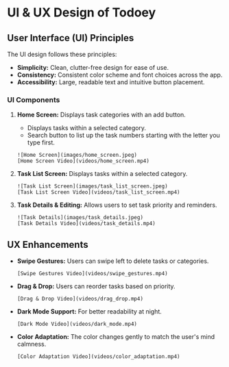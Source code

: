 # UI & UX Design of Todoey

## User Interface (UI) Principles

The UI design follows these principles:
- **Simplicity:** Clean, clutter-free design for ease of use.
- **Consistency:** Consistent color scheme and font choices across the app.
- **Accessibility:** Large, readable text and intuitive button placement.

### UI Components

1. **Home Screen:** Displays task categories with an add button.
   - Displays tasks within a selected category.
   - Search button to list up the task numbers starting with the letter you type first.
   
   ```
   ![Home Screen](images/home_screen.jpeg)
   [Home Screen Video](videos/home_screen.mp4)
   ```

2. **Task List Screen:** Displays tasks within a selected category.
   
   ```
   ![Task List Screen](images/task_list_screen.jpeg)
   [Task List Screen Video](videos/task_list_screen.mp4)
   ```

3. **Task Details & Editing:** Allows users to set task priority and reminders.
   
   ```
   ![Task Details](images/task_details.jpeg)
   [Task Details Video](videos/task_details.mp4)
   ```

## UX Enhancements

- **Swipe Gestures:** Users can swipe left to delete tasks or categories.
   
   ```
   [Swipe Gestures Video](videos/swipe_gestures.mp4)
   ```

- **Drag & Drop:** Users can reorder tasks based on priority.
   
   ```
   [Drag & Drop Video](videos/drag_drop.mp4)
   ```

- **Dark Mode Support:** For better readability at night.
   
   ```
   [Dark Mode Video](videos/dark_mode.mp4)
   ```

- **Color Adaptation:** The color changes gently to match the user's mind calmness.
   
   ```
   [Color Adaptation Video](videos/color_adaptation.mp4)
   ```

